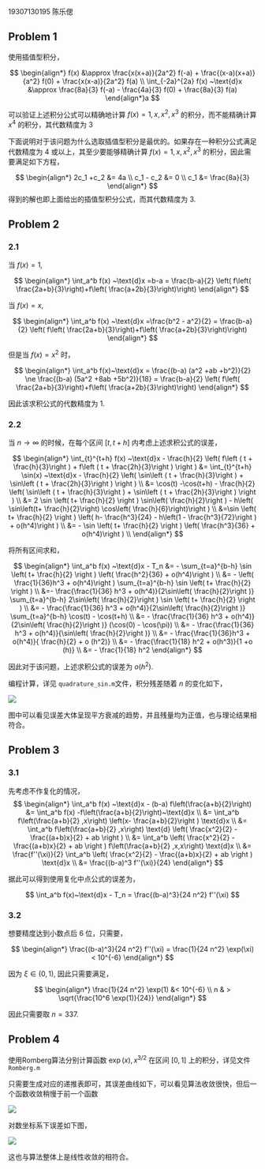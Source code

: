 19307130195 陈乐偲



## Problem 1



使用插值型积分，


$$
\begin{align*}
f(x) &\approx \frac{x(x+a)}{2a^2} f(-a) + \frac{(x-a)(x+a)}{a^2} f(0) + \frac{x(x-a)}{2a^2} f(a) \\
\int_{-2a}^{2a} f(x) ~\text{d}x &\approx \frac{8a}{3} f(-a) - \frac{4a}{3} f(0) + \frac{8a}{3} f(a)
\end{align*}a
$$




可以验证上述积分公式可以精确地计算 $f(x) = 1,x,x^2,x^3$ 的积分，而不能精确计算 $x^4$ 的积分，其代数精度为 $3$

下面说明对于该问题为什么选取插值型积分是最优的。如果存在一种积分公式满足代数精度为 $4$ 或以上，其至少要能够精确计算 $f(x) = 1,x,x^2,x^3$ 的积分，因此需要满足如下方程，


$$
\begin{align*}
2c_1 +c_2 &= 4a \\
c_1 - c_2 &= 0 \\
c_1 &= \frac{8a}{3}
\end{align*}
$$
得到的解也即上面给出的插值型积分公式，而其代数精度为 $3$.



## Problem 2



### 2.1



当 $f(x) = 1$, 


$$
\begin{align*}
\int_a^b f(x) ~\text{d}x =b-a = \frac{b-a}{2} \left(  f\left( \frac{2a+b}{3}\right)+f\left( \frac{a+2b}{3}\right)\right)
\end{align*}
$$


当 $f(x) = x$,


$$
\begin{align*}
 \int_a^b f(x) ~\text{d}x =\frac{b^2 - a^2}{2} = \frac{b-a}{2} \left(  f\left( \frac{2a+b}{3}\right)+f\left( \frac{a+2b}{3}\right)\right)
\end{align*}
$$


但是当 $f(x) = x^2$ 时，


$$
\begin{align*}
\int_a^b f(x)~\text{d}x = \frac{(b-a) (a^2 +ab +b^2)}{2}  \ne \frac{(b-a) (5a^2 +8ab +5b^2)}{18} = \frac{b-a}{2} \left(  f\left( \frac{2a+b}{3}\right)+f\left( \frac{a+2b}{3}\right)\right)
\end{align*}
$$


因此该求积公式的代数精度为 $1$.



### 2.2



当 $n \rightarrow \infty$ 的时候，在每个区间 $[t,t+h]$ 内考虑上述求积公式的误差，


$$
\begin{align*}
\int_{t}^{t+h} f(x) ~\text{d}x - \frac{h}{2} \left( f\left ( t + \frac{h}{3}\right ) + f\left ( t + \frac{2h}{3}\right ) \right )
&= \int_{t}^{t+h} \sin(x) ~\text{d}x - \frac{h}{2} \left( \sin\left ( t + \frac{h}{3}\right ) + \sin\left ( t + \frac{2h}{3}\right ) \right ) \\
&= \cos(t) -\cos(t+h) - \frac{h}{2} \left( \sin\left ( t + \frac{h}{3}\right ) + \sin\left ( t + \frac{2h}{3}\right ) \right ) \\
&= 2  \sin \left( t+ \frac{h}{2} \right ) \sin\left( \frac{h}{2}\right ) - h\left( \sin\left(t+ \frac{h}{2}\right) \cos\left( \frac{h}{6}\right)\right ) \\
&=\sin \left( t+ \frac{h}{2} \right ) \left( h- \frac{h^3}{24}  - h\left(1 - \frac{h^3}{72}\right ) + o(h^4)\right ) \\
&= - \sin \left( t+ \frac{h}{2} \right ) \left( \frac{h^3}{36} + o(h^4)\right ) \\
\end{align*}
$$


将所有区间求和，


$$
\begin{align*}
\int_a^b f(x) ~\text{d}x - T_n &=  - \sum_{t=a}^{b-h}  \sin \left( t+ \frac{h}{2} \right ) \left( \frac{h^2}{36} + o(h^4)\right ) \\
&= - \left( \frac{1}{36}h^3 + o(h^4)\right ) \sum_{t=a}^{b-h}  \sin \left( t+ \frac{h}{2} \right )  \\
&=- \frac{\frac{1}{36} h^3 + o(h^4)}{2\sin\left( \frac{h}{2}\right )} \sum_{t=a}^{b-h} 2\sin\left( \frac{h}{2}\right ) \sin \left( t+ \frac{h}{2} \right ) \\
&= - \frac{\frac{1}{36} h^3 + o(h^4)}{2\sin\left( \frac{h}{2}\right )}  \sum_{t=a}^{b-h} \cos(t) - \cos(t+h) \\
&= - \frac{\frac{1}{36} h^3 + o(h^4)}{2\sin\left( \frac{h}{2}\right )} (\cos(0) - \cos(\pi)) \\
&= - \frac{\frac{1}{36} h^3 + o(h^4)}{\sin\left( \frac{h}{2}\right )} \\
&= - \frac{\frac{1}{36}h^3 + o(h^4)}{ \frac{h}{2} + o (h^2)} \\
&= - \frac{\frac{1}{18} h^2 + o(h^3)}{1 +o (h)} \\
&=  - \frac{1}{18} h^2
\end{align*}
$$




因此对于该问题，上述求积公式的误差为 $o(h^2)$. 



编程计算，详见 `quadrature_sin.m`文件，积分残差随着 $n$ 的变化如下，



![](code/img/sin.png)



图中可以看见误差大体呈现平方衰减的趋势，并且残量均为正值，也与理论结果相符合。



## Problem 3



### 3.1



先考虑不作复化的情况，
$$
\begin{align*}
\int_a^b f(x) ~\text{d}x - (b-a) f\left(\frac{a+b}{2}\right)  &= \int_a^b f(x) -f\left(\frac{a+b}{2}\right)~\text{d}x \\
&= \int_a^b f\left(\frac{a+b}{2} ,x\right) \left(x- \frac{a+b}{2}\right ) \text{d}x \\
&= \int_a^b f\left(\frac{a+b}{2} ,x\right) \text{d} \left( \frac{x^2}{2} - \frac{(a+b)x}{2}  + ab \right ) \\
&= \int_a^b \left( \frac{x^2}{2} - \frac{(a+b)x}{2}  + ab \right )  f\left(\frac{a+b}{2} ,x,x\right) \text{d}x \\
&= \frac{f''(\xi)}{2} \int_a^b \left( \frac{x^2}{2} - \frac{(a+b)x}{2}  + ab \right )   \text{d}x \\
&= \frac{(b-a)^3 f''(\xi)}{24}
\end{align*}
$$


据此可以得到使用复化中点公式的误差为，


$$
\int_a^b f(x)~\text{d}x - T_n  = \frac{(b-a)^3}{24 n^2} f''(\xi)
$$




### 3.2





想要精度达到小数点后 $6$ 位，只需要，


$$
\begin{align*}
\frac{(b-a)^3}{24 n^2} f''(\xi) = \frac{1}{24 n^2} \exp(\xi) < 10^{-6}
\end{align*}
$$


因为 $\xi \in (0,1)$, 因此只需要满足，


$$
\begin{align*}
\frac{1}{24 n^2} \exp(1) &< 10^{-6} \\
n & > \sqrt{\frac{10^6 \exp(1)}{24}}
\end{align*}
$$


因此只需要取 $n = 337$. 



## Problem 4



使用Romberg算法分别计算函数 $\exp(x), x^{3/2}$ 在区间 $[0,1]$ 上的积分，详见文件 `Romberg.m`

只需要生成对应的递推表即可，其误差曲线如下，可以看见算法收敛很快，但后一个函数收敛稍慢于前一个函数



![](code/img/Romberg.png)

对数坐标系下误差如下图，



![](code/img/Romberg_log.png)



这也与算法整体上是线性收敛的相符合。